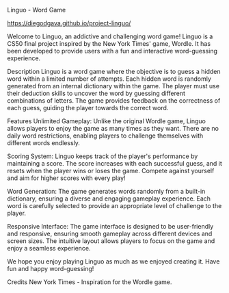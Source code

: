 Linguo - Word Game

https://diegodgava.github.io/project-linguo/

Welcome to Linguo, an addictive and challenging word game! Linguo is a CS50 final project inspired by the New York Times' game, Wordle. It has been developed to provide users with a fun and interactive word-guessing experience.

Description
Linguo is a word game where the objective is to guess a hidden word within a limited number of attempts. Each hidden word is randomly generated from an internal dictionary within the game. The player must use their deduction skills to uncover the word by guessing different combinations of letters. The game provides feedback on the correctness of each guess, guiding the player towards the correct word.

Features
Unlimited Gameplay: Unlike the original Wordle game, Linguo allows players to enjoy the game as many times as they want. There are no daily word restrictions, enabling players to challenge themselves with different words endlessly.

Scoring System: Linguo keeps track of the player's performance by maintaining a score. The score increases with each successful guess, and it resets when the player wins or loses the game. Compete against yourself and aim for higher scores with every play!

Word Generation: The game generates words randomly from a built-in dictionary, ensuring a diverse and engaging gameplay experience. Each word is carefully selected to provide an appropriate level of challenge to the player.

Responsive Interface: The game interface is designed to be user-friendly and responsive, ensuring smooth gameplay across different devices and screen sizes. The intuitive layout allows players to focus on the game and enjoy a seamless experience.


We hope you enjoy playing Linguo as much as we enjoyed creating it. Have fun and happy word-guessing!

Credits
New York Times - Inspiration for the Wordle game.

